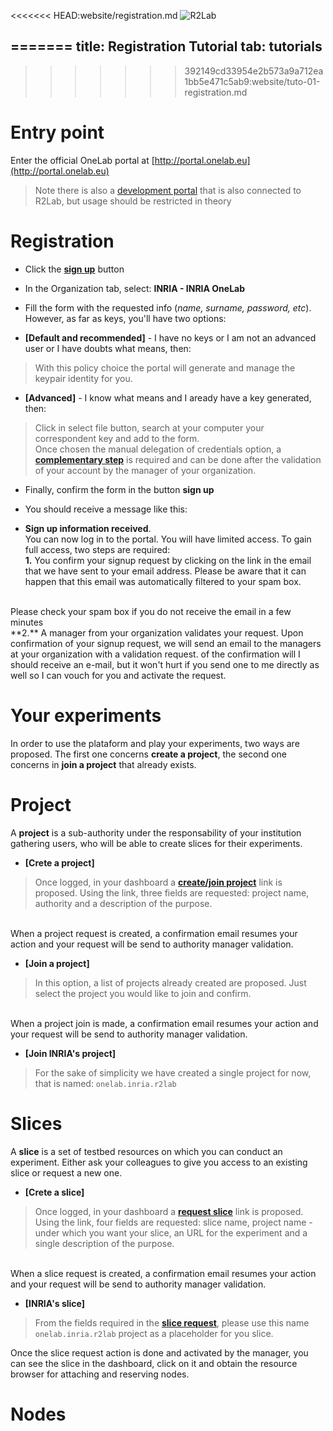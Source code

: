 <<<<<<< HEAD:website/registration.md
![R2Lab](https://onelab.eu/static/images/onelab.png)

=======
title: Registration Tutorial 
tab: tutorials
---
>>>>>>> 392149cd33954e2b573a9a712ea1bb5e471c5ab9:website/tuto-01-registration.md
# Entry point
Enter the official OneLab portal at [http://portal.onelab.eu](http://portal.onelab.eu)

> Note there is also a [development portal](http://dev.myslice.info) that is also connected to R2Lab, but usage should be restricted in theory

# Registration

- Click the **[sign up](http://dev.myslice.info/register)** button 
- In the Organization tab, select: **INRIA - INRIA OneLab**
- Fill the form with the requested info (*name, surname, password, etc*). However, as far as keys, you'll have two options:

 - **[Default and recommended]** -  I have no keys or I am not an advanced user or I have doubts what means, then:
> With this policy choice the portal will generate and manage the keypair identity for you.

 - **[Advanced]** -  I know what means and I aready have a key generated, then:
> Click in select file button, search at your computer your correspondent key and add to the form.<br>
Once chosen the manual delegation of credentials option, a **[complementary step](https://portal.onelab.eu/portal/manual_delegation)** is required and can be done after the validation of your account by the manager of your organization.

- Finally, confirm the form in the button **sign up**

- You should receive a message like this:<br>
 - **Sign up information received**.
<br>You can now log in to the portal. You will have limited access.
To gain full access, two steps are required:
<br> **1.** You confirm your signup request by clicking on the link in the email that we have sent to your email address.
Please be aware that it can happen that this email was automatically filtered to your spam box. 
<br>
Please check your spam box if you do not receive the email in a few minutes
<br>
**2.** A manager from your organization validates your request. Upon confirmation of your signup request,
we will send an email to the managers at your organization with a validation request.
of the confirmation will I should receive an e-mail, but it won't hurt if you send one to me directly as well so I can vouch for you and activate the request.

# Your experiments
In order to use the plataform and play your experiments, two ways are proposed. The first one concerns **create a project**, the second one concerns in **join a project** that already exists.

# Project
A **project** is a sub-authority under the responsability of your institution gathering users, who will be able to create slices for their experiments.

- **[Crete a project]**
  
 > Once logged, in your dashboard a **[create/join project](https://portal.onelab.eu/portal/project_request/)** link is proposed. 
Using the link, three fields are requested: project name, authority and a description of the purpose.
<br>
When a project request is created, a confirmation email resumes your action and your request will be send to authority manager validation.

- **[Join a project]**
> In this option, a list of projects already created are proposed. Just select the project you would like to join and confirm. 
<br>
When a project join is made, a confirmation email resumes your action and your request will be send to authority manager validation.

- **[Join INRIA's project]**
> For the sake of simplicity we have created a single project for now, that is named: `onelab.inria.r2lab`	

# Slices
A **slice** is a set of testbed resources on which you can conduct an experiment. 
Either ask your colleagues to give you access to an existing slice or request a new one.

- **[Crete a slice]**
> Once logged, in your dashboard a **[request slice](https://portal.onelab.eu/portal/slice_request/)** link is proposed. 
Using the link, four fields are requested: slice name, project name - under which you want your slice, an URL for the experiment and a single description of the purpose.
<br>
When a slice request is created, a confirmation email resumes your action and your request will be send to authority manager validation.

- **[INRIA's slice]**
 > From the fields required in the **[slice request](https://portal.onelab.eu/portal/slice_request/)**, please use this name `onelab.inria.r2lab` project as a placeholder for you slice.

Once the slice request action is done and activated by the manager, you can see the slice in the dashboard, click on it and obtain the resource browser for attaching and reserving nodes.

# Nodes
